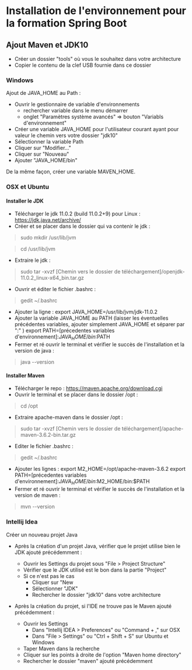 # Installation de l'environnement pour la formation Spring Boot

## Ajout Maven et JDK10

* Créer un dossier "tools" où vous le souhaitez dans votre architecture
* Copier le contenu de la clef USB fournie dans ce dossier

### Windows

Ajout de JAVA_HOME au Path : 
* Ouvrir le gestionnaire de variable d'environnements 
    * rechercher variable dans le menu démarrer
    * onglet "Paramètres système avancés" => bouton "Variabls d'environnement"
* Créer une variable JAVA_HOME pour l'utilisateur courant ayant pour valeur le chemin vers votre dossier "jdk10"
* Sélectionner la variable Path
* Cliquer sur "Modifier..."
* Cliquer sur "Nouveau"
* Ajouter "JAVA_HOME/bin"

De la même façon, créer une variable MAVEN_HOME.

### OSX et Ubuntu

#### Installer le JDK

* Télécharger le jdk 11.0.2 (build 11.0.2+9) pour Linux : https://jdk.java.net/archive/
* Créer et se placer dans le dossier qui va contenir le jdk : 
> sudo mkdir /usr/lib/jvm

> cd /usr/lib/jvm

* Extraire le jdk : 
> sudo tar -xvzf [Chemin vers le dossier de téléchargement]/openjdk-11.0.2_linux-x64_bin.tar.gz
* Ouvrir et éditer le fichier .bashrc : 
> gedit ~/.bashrc
* Ajouter la ligne : export JAVA_HOME=/usr/lib/jvm/jdk-11.0.2
* Ajouter la variable JAVA_HOME au PATH (laisser les éventuelles précédentes variables, ajouter simplement JAVA_HOME et séparer par ":" )
export PATH=[précedentes variables d'environnement]:$JAVA_HOME/bin:$PATH
* Fermer et ré ouvrir le terminal et vérifier le succès de l'installation et la version de java :
> java --version
#### Installer Maven

* Télécharger le repo : https://maven.apache.org/download.cgi
* Ouvrir le terminal et se placer dans le dossier /opt :
> cd /opt
* Extraire apache-maven dans le dossier /opt :
> sudo tar -xvzf [Chemin vers le dossier de téléchargement]/apache-maven-3.6.2-bin.tar.gz
* Editer le fichier .bashrc :
> gedit ~/.bashrc
* Ajouter les lignes :
export M2_HOME=/opt/apache-maven-3.6.2
export PATH=[précedentes variables d'environnement]:$JAVA_HOME/bin:$M2_HOME/bin:$PATH
* Fermer et ré ouvrir le terminal et vérifier le succès de l'installation et la version de maven :
> mvn --version

### Intellij Idea

Créer un nouveau projet Java

* Après la création d'un projet Java, vérifier que le projet utilise bien le JDK ajouté précédemment :
    * Ouvrir les Settings du projet sous "File > Project Structure"
    * Vérifier que le JDK utilisé est le bon dans la partie "Project"
    * Si ce n'est pas le cas
        * Cliquer sur "New
        * Sélectionner "JDK"
        * Rechercher le dossier "jdk10" dans votre architecture

* Après la création du projet, si l'IDE ne trouve pas le Maven ajouté précédemment : 
    * Ouvrir les Settings
        * Dans "Intellij IDEA > Preferences" ou "Command + ," sur OSX 
        * Dans "File > Settings" ou "Ctrl + Shift + S" sur Ubuntu et Windows
    * Taper Maven dans la recherche
    * Cliquer sur les points à droite de l'option  "Maven home directory"
    * Rechercher le dossier "maven" ajouté précédemment
    
